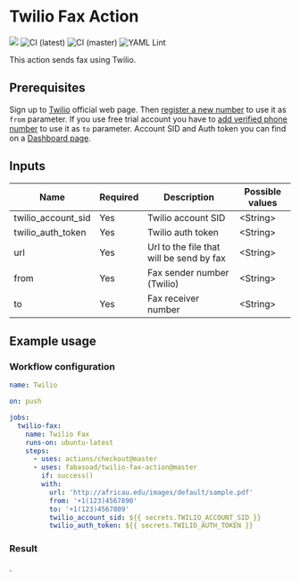 # Twilio Fax Action
![](https://img.shields.io/github/v/release/fabasoad/twilio-fax-action?include_prereleases) ![CI (latest)](https://github.com/fabasoad/twilio-fax-action/workflows/CI%20(latest)/badge.svg) ![CI (master)](https://github.com/fabasoad/twilio-fax-action/workflows/CI%20(master)/badge.svg) ![YAML Lint](https://github.com/fabasoad/twilio-fax-action/workflows/YAML%20Lint/badge.svg)

This action sends fax using Twilio.

## Prerequisites
Sign up to [Twilio](https://twilio.com) official web page. Then [register a new number](https://www.twilio.com/console/voice/numbers) to use it as `from` parameter. If you use free trial account you have to [add verified phone number](https://support.twilio.com/hc/en-us/articles/223180048-Adding-a-Verified-Phone-Number-or-Caller-ID-with-Twilio) to use it as `to` parameter. Account SID and Auth token you can find on a [Dashboard page](https://www.twilio.com/console).

## Inputs
| Name               | Required | Description                              | Possible values |
|--------------------|----------|------------------------------------------|-----------------|
| twilio_account_sid | Yes      | Twilio account SID                       | &lt;String&gt;  |
| twilio_auth_token  | Yes      | Twilio auth token                        | &lt;String&gt;  |
| url                | Yes      | Url to the file that will be send by fax | &lt;String&gt;  |
| from               | Yes      | Fax sender number (Twilio)               | &lt;String&gt;  |
| to                 | Yes      | Fax receiver number                      | &lt;String&gt;  |

## Example usage

### Workflow configuration

```yaml
name: Twilio

on: push

jobs:
  twilio-fax:
    name: Twilio Fax
    runs-on: ubuntu-latest
    steps:
      - uses: actions/checkout@master
      - uses: fabasoad/twilio-fax-action@master
        if: success()
        with:
          url: 'http://africau.edu/images/default/sample.pdf'
          from: '+1(123)4567890'
          to: '+1(123)4567809'
          twilio_account_sid: ${{ secrets.TWILIO_ACCOUNT_SID }}
          twilio_auth_token: ${{ secrets.TWILIO_AUTH_TOKEN }}
```

### Result
.